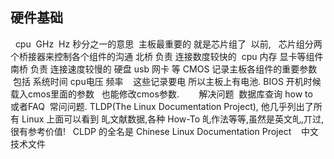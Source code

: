## 硬件基础

 
cpu  GHz  Hz 秒分之一的意思 
主板最重要的 就是芯片组了  以前,   芯片组分两个桥接器来控制各个组件的沟通
北桥 负责 连接数度较快的  cpu 内存 显卡等组件
南桥 负责 连接速度较慢的 硬盘 usb 网卡 等
CMOS 记录主板各组件的重要参数  包括 系统时间 cpu电压 频率    这些记录要电 所以主板上有电池.
BIOS 开机时候 载入cmos里面的参数   也能修改cmos参数. 
 
 
 
解决问题  数据库查询 how to    或者FAQ  常问问题.
TLDP(The Linux Documentation Project), 他几乎列出了所有 Linux 上面可以看到 癿文献数据,各种 How-To 癿作法等等,虽然是英文癿,丌过,很有参考价值! 
 
CLDP 的全名是 Chinese Linux Documentation Project    中文技术文件
